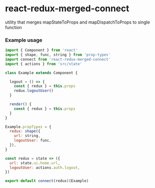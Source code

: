# react-redux-merged-connect

utility that merges mapStateToProps and mapDispatchToProps to single function


### Example usage

```js
import { Component } from 'react'
import { shape, func, string } from 'prop-types'
import connect from 'react-redux-merged-connect'
import { actions } from 'src/state'

class Example extends Component {

  logout = () => {
    const { redux } = this.props
    redux.logoutUser()
  }

  render() {
    const { redux } = this.props
  }
}

Example.propTypes = {
  redux: shape({
    url: string,
    logoutUser: func,
  }),
}

const redux = state => ({
  url: state.ui.home.url,
  logoutUser: actions.auth.logout,
})

export default connect(redux)(Example)

```
